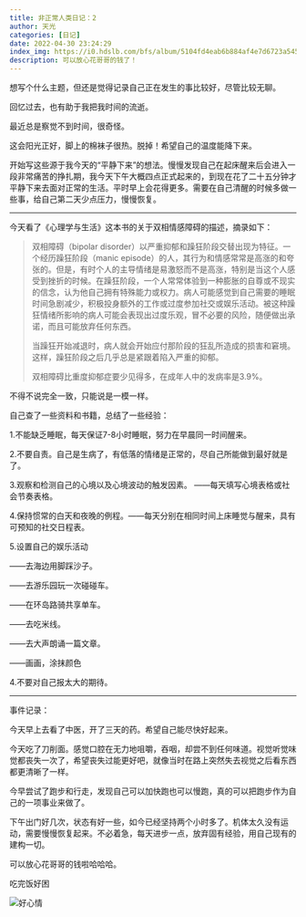 ```yaml
---
title: 非正常人类日记：2
author: 天光
categories: [日记]
date: 2022-04-30 23:24:29
index_img: https://i0.hdslb.com/bfs/album/5104fd4eab6b884af4e7d6723a545d32c8778f89.jpg@600w.webp
description: 可以放心花哥哥的钱了！
---
```


想写个什么主题，但还是觉得记录自己正在发生的事比较好，尽管比较无聊。

回忆过去，也有助于我把我时间的流逝。

最近总是察觉不到时间，很奇怪。

这会阳光正好，脚上的棉袜子很热。脱掉！希望自己的温度能降下来。

开始写这些源于我今天的“平静下来”的想法。慢慢发现自己在起床醒来后会进入一段非常痛苦的挣扎期，我今天下午大概四点正式起来的，到现在花了二十五分钟才平静下来去面对正常的生活。平时早上会花得更多。需要在自己清醒的时候多做一些事，给自己第二天少点压力，慢慢恢复。

---

今天看了《心理学与生活》这本书的关于双相情感障碍的描述，摘录如下：

> 双相障碍（bipolar disorder）以严重抑郁和躁狂阶段交替出现为特征。一个经历躁狂阶段（manic episode）的人，其行为和情感常常是高涨的和夸张的。但是，有时个人的主导情绪是易激怒而不是高涨，特别是当这个人感受到挫折的时候。在躁狂阶段，一个人常常体验到一种膨胀的自尊或不现实的信念，认为他自己拥有特殊能力或权力。病人可能感觉到自己需要的睡眠时间急剧减少，积极投身额外的工作或过度参加社交或娱乐活动。被这种躁狂情绪所影响的病人可能会表现出过度乐观，冒不必要的风险，随便做出承诺，而且可能放弃任何东西。
>
> 当躁狂开始减退时，病人就会开始应付那阶段的狂乱所造成的损害和窘境。这样，躁狂阶段之后几乎总是紧跟着陷入严重的抑郁。
>
> 双相障碍比重度抑郁症要少见得多，在成年人中的发病率是3.9%。

不得不说完全一致，只能说是一模一样。
 
自己查了一些资料和书籍，总结了一些经验：

1.不能缺乏睡眠，每天保证7-8小时睡眠，努力在早晨同一时间醒来。

2.不要自责。自己是生病了，有低落的情绪是正常的，尽自己所能做到最好就是了。

3.观察和检测自己的心境以及心境波动的触发因素。 ——每天填写心境表格或社会节奏表格。

4.保持惯常的白天和夜晚的例程。——每天分别在相同时间上床睡觉与醒来，具有可预知的社交日程表。

5.设置自己的娱乐活动

——去海边用脚踩沙子。

——去游乐园玩一次碰碰车。

——在环岛路骑共享单车。

——去吃米线。

——去大声朗诵一篇文章。

——画画，涂抹颜色

4.不要对自己报太大的期待。

---

事件记录：

今天早上去看了中医，开了三天的药。希望自己能尽快好起来。

今天吃了刀削面。感觉口腔在无力地咀嚼，吞咽，却尝不到任何味道。视觉听觉味觉都丧失一次了，希望丧失过能更好吧，就像当时在路上突然失去视觉之后看东西都更清晰了一样。

今早尝试了跑步和行走，发现自己可以加快跑也可以慢跑，真的可以把跑步作为自己的一项事业来做了。

下午出门好几次，状态有好一些，如今已经坚持两个小时多了。机体太久没有运动，需要慢慢恢复起来。不必着急，每天进步一点，放弃固有经验，用自己现有的建构一切。

可以放心花哥哥的钱啦哈哈哈。 

吃完饭好困

![好心情](https://i0.hdslb.com/bfs/album/9a346a0aa7527313ff8c15d7b7402024ac7e66bb.png@500w.webp)